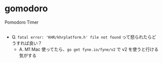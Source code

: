 # gomodoro
Pomodoro Timer

## 
- Q. `fatal error: 'KHR/khrplatform.h' file not found` って怒られたらどうすれば良い？
  - A. M1 Mac 使ってたら、`go get fyne.io/fyne/v2` で v2 を使うと行ける気がする 